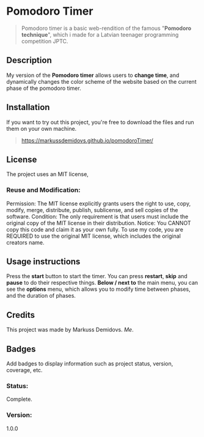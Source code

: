 # Pomodoro Timer
> Pomodoro timer is a basic web-rendition of the famous "**Pomodoro technique**", which i made for a Latvian teenager programming competition JPTC.

## Description
My version of the **Pomodoro timer** allows users to __change time__,
and dynamically changes the color scheme of the website based on the current phase of the pomodoro timer.

## Installation
If you want to try out this project, you're free to download the files and run them on your own machine.
> https://markussdemidovs.github.io/pomodoroTimer/

## License
The project uses an MIT license, 
### Reuse and Modification:
Permission: The MIT license explicitly grants users the right to use, copy, modify, merge, distribute, publish, sublicense, and sell copies of the software.
Condition: The only requirement is that users must include the original copy of the MIT license in their distribution.
Notice: You CANNOT copy this code and claim it as your own fully. To use my code, you are REQUIRED to use the original MIT license, which includes
the original creators name.

## Usage instructions
Press the **start** button to start the timer.
You can press **restart**, **skip** and **pause** to do their respective things.
**Below / next to** the main menu, you can see the **__options__** menu, which allows you to
modify time between phases, and the duration of phases.


## Credits
This project was made by Markuss Demidovs. *Me*.

## Badges
Add badges to display information such as project status, version, coverage, etc.
### Status:
Complete.
### Version: 
1.0.0
